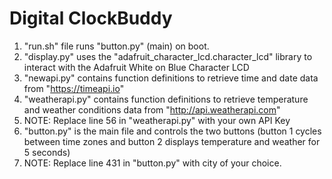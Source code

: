 <h1> Digital ClockBuddy </h1>

1. "run.sh" file runs "button.py" (main) on boot. 
2. "display.py" uses the "adafruit_character_lcd.character_lcd" library to interact with the Adafruit White on Blue Character LCD
3. "newapi.py" contains function definitions to retrieve time and date data from "https://timeapi.io"
4. "weatherapi.py" contains function definitions to retrieve temperature and weather conditions data from "http://api.weatherapi.com"
5. NOTE: Replace line 56 in "weatherapi.py" with your own API Key
6. "button.py" is the main file and controls the two buttons (button 1 cycles between time zones and button 2 displays temperature and weather for 5 seconds)
7. NOTE: Replace line 431 in "button.py" with city of your choice. 
